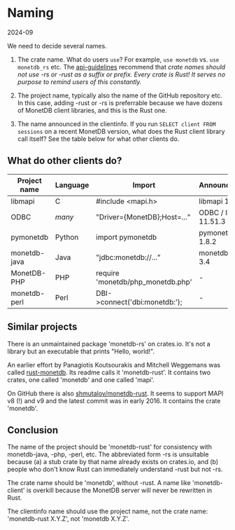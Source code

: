 Naming
======

2024-09

We need to decide several names.

1. The crate name. What do users `use`? For example, `use monetdb` vs. `use monetdb_rs` etc.
   The [api-guidelines] recommend that
   *crate names should not use -rs or -rust as a suffix or prefix. Every crate
   is Rust! It serves no purpose to remind users of this constantly.*

2. The project name, typically also the name of the GitHub repository etc. In
   this case, adding -rust or -rs is preferrable because we have dozens of MonetDB client libraries, and this is the Rust one.

3. The name announced in the clientinfo. If you run `SELECT client FROM
   sessions` on a recent MonetDB version, what does the Rust client library call itself?
   See the table below for what other clients do.


What do other clients do?
-------------------------

| Project name | Language | Import                            | Announcement           |
| ------------ | -------- | --------------------------------- | ---------------------- |
| libmapi      | C        | #include <mapi.h>                 | libmapi 11.51.3        |
| ODBC         | *many*   | "Driver={MonetDB};Host=..."       | ODBC / libmapi 11.51.3 |
| pymonetdb    | Python   | import pymonetdb                  | pymonetdb 1.8.2        |
| monetdb-java | Java     | "jdbc:monetdb://..."              | monetdb-java 3.4       |
| MonetDB-PHP  | PHP      | require 'monetdb/php_monetdb.php' | -                      |
| monetdb-perl | Perl     | DBI->connect('dbi:monetdb:');     | -                      |


Similar projects
----------------

There is an unmaintained package 'monetdb-rs' on crates.io. It's not a library
but an executable that prints "Hello, world!".

An earlier effort by Panagiotis Koutsourakis and Mitchell Weggemans was called
[rust-monetdb]. Its readme calls it 'monetdb-rust'. It contains two crates, one
called 'monetdb' and one called 'mapi'.

On GitHub there is also [shmutalov/monetdb-rust]. It seems to support MAPI v8 (!) and v9
and the latest commit was in early 2016. It contains the crate 'monetdb'.


Conclusion
----------

The name of the project should be 'monetdb-rust' for consistency with monetdb-java, -php, -perl, etc. The abbreviated form -rs is unsuitable because (a) a stub crate by that name already exists on crates.io, and (b) people who don't know Rust can immediately understand
-rust but not -rs.

The crate name should be 'monetdb', without -rust. A name like 'monetdb-client'
is overkill because the MonetDB server will never be rewritten in Rust.

The clientinfo name should use the project name, not the crate name:
'monetdb-rust X.Y.Z', not 'monetdb X.Y.Z'.





[api-guidelines]: https://rust-lang.github.io/api-guidelines/naming.html#casing-conforms-to-rfc-430-c-case

[rust-monetdb]: https://github.com/MonetDBSolutions/rust-monetdb

[shmutalov/monetdb-rust]: https://github.com/shmutalov/monetdb-rust